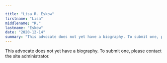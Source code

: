 ```yaml
---

title: "Lisa R. Eskow"
firstname: "Lisa"
middlename: "R."
lastname: "Eskow"
date: "2020-12-14"
summary: "This advocate does not yet have a biography. To submit one, please contact the site administrator."
---
```

This advocate does not yet have a biography. To submit one, please contact the site administrator.

